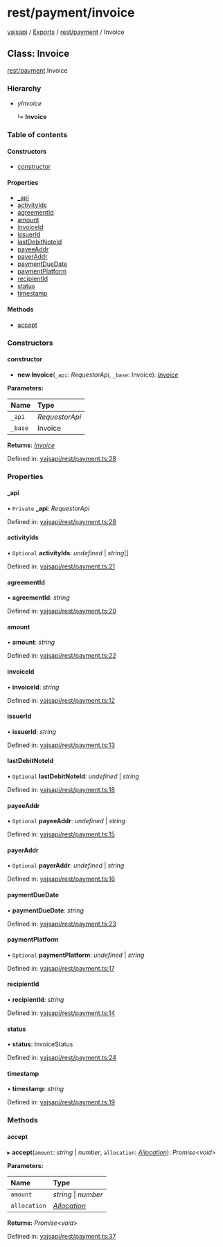 # rest/payment/invoice

[yajsapi](https://github.com/golemfactory/yagna-docs/tree/9699eb3e934dbc2c15063c37bc7a317a2c47fef4/yajsapi/README.md) / [Exports](https://github.com/golemfactory/yagna-docs/tree/9699eb3e934dbc2c15063c37bc7a317a2c47fef4/yajsapi/modules.md) / [rest/payment](../yajsapi-2/rest_payment.md) / Invoice

## Class: Invoice

[rest/payment](../yajsapi-2/rest_payment.md).Invoice

### Hierarchy

* _yInvoice_

  ↳ **Invoice**

### Table of contents

#### Constructors

* [constructor](rest_payment.invoice.md#constructor)

#### Properties

* [\_api](rest_payment.invoice.md#_api)
* [activityIds](rest_payment.invoice.md#activityids)
* [agreementId](rest_payment.invoice.md#agreementid)
* [amount](rest_payment.invoice.md#amount)
* [invoiceId](rest_payment.invoice.md#invoiceid)
* [issuerId](rest_payment.invoice.md#issuerid)
* [lastDebitNoteId](rest_payment.invoice.md#lastdebitnoteid)
* [payeeAddr](rest_payment.invoice.md#payeeaddr)
* [payerAddr](rest_payment.invoice.md#payeraddr)
* [paymentDueDate](rest_payment.invoice.md#paymentduedate)
* [paymentPlatform](rest_payment.invoice.md#paymentplatform)
* [recipientId](rest_payment.invoice.md#recipientid)
* [status](rest_payment.invoice.md#status)
* [timestamp](rest_payment.invoice.md#timestamp)

#### Methods

* [accept](rest_payment.invoice.md#accept)

### Constructors

#### constructor

+ **new Invoice**\(`_api`: _RequestorApi_, `_base`: Invoice\): [_Invoice_](rest_payment.invoice.md)

**Parameters:**

| Name | Type |
| :--- | :--- |
| `_api` | _RequestorApi_ |
| `_base` | Invoice |

**Returns:** [_Invoice_](rest_payment.invoice.md)

Defined in: [yajsapi/rest/payment.ts:28](https://github.com/golemfactory/yajsapi/blob/0a8d8c8/yajsapi/rest/payment.ts#L28)

### Properties

#### \_api

• `Private` **\_api**: _RequestorApi_

Defined in: [yajsapi/rest/payment.ts:28](https://github.com/golemfactory/yajsapi/blob/0a8d8c8/yajsapi/rest/payment.ts#L28)

#### activityIds

• `Optional` **activityIds**: _undefined_ \| _string_\[\]

Defined in: [yajsapi/rest/payment.ts:21](https://github.com/golemfactory/yajsapi/blob/0a8d8c8/yajsapi/rest/payment.ts#L21)

#### agreementId

• **agreementId**: _string_

Defined in: [yajsapi/rest/payment.ts:20](https://github.com/golemfactory/yajsapi/blob/0a8d8c8/yajsapi/rest/payment.ts#L20)

#### amount

• **amount**: _string_

Defined in: [yajsapi/rest/payment.ts:22](https://github.com/golemfactory/yajsapi/blob/0a8d8c8/yajsapi/rest/payment.ts#L22)

#### invoiceId

• **invoiceId**: _string_

Defined in: [yajsapi/rest/payment.ts:12](https://github.com/golemfactory/yajsapi/blob/0a8d8c8/yajsapi/rest/payment.ts#L12)

#### issuerId

• **issuerId**: _string_

Defined in: [yajsapi/rest/payment.ts:13](https://github.com/golemfactory/yajsapi/blob/0a8d8c8/yajsapi/rest/payment.ts#L13)

#### lastDebitNoteId

• `Optional` **lastDebitNoteId**: _undefined_ \| _string_

Defined in: [yajsapi/rest/payment.ts:18](https://github.com/golemfactory/yajsapi/blob/0a8d8c8/yajsapi/rest/payment.ts#L18)

#### payeeAddr

• `Optional` **payeeAddr**: _undefined_ \| _string_

Defined in: [yajsapi/rest/payment.ts:15](https://github.com/golemfactory/yajsapi/blob/0a8d8c8/yajsapi/rest/payment.ts#L15)

#### payerAddr

• `Optional` **payerAddr**: _undefined_ \| _string_

Defined in: [yajsapi/rest/payment.ts:16](https://github.com/golemfactory/yajsapi/blob/0a8d8c8/yajsapi/rest/payment.ts#L16)

#### paymentDueDate

• **paymentDueDate**: _string_

Defined in: [yajsapi/rest/payment.ts:23](https://github.com/golemfactory/yajsapi/blob/0a8d8c8/yajsapi/rest/payment.ts#L23)

#### paymentPlatform

• `Optional` **paymentPlatform**: _undefined_ \| _string_

Defined in: [yajsapi/rest/payment.ts:17](https://github.com/golemfactory/yajsapi/blob/0a8d8c8/yajsapi/rest/payment.ts#L17)

#### recipientId

• **recipientId**: _string_

Defined in: [yajsapi/rest/payment.ts:14](https://github.com/golemfactory/yajsapi/blob/0a8d8c8/yajsapi/rest/payment.ts#L14)

#### status

• **status**: InvoiceStatus

Defined in: [yajsapi/rest/payment.ts:24](https://github.com/golemfactory/yajsapi/blob/0a8d8c8/yajsapi/rest/payment.ts#L24)

#### timestamp

• **timestamp**: _string_

Defined in: [yajsapi/rest/payment.ts:19](https://github.com/golemfactory/yajsapi/blob/0a8d8c8/yajsapi/rest/payment.ts#L19)

### Methods

#### accept

▸ **accept**\(`amount`: _string_ \| _number_, `allocation`: [_Allocation_](rest_payment.allocation.md)\): _Promise_&lt;_void_&gt;

**Parameters:**

| Name | Type |
| :--- | :--- |
| `amount` | _string_ \| _number_ |
| `allocation` | [_Allocation_](rest_payment.allocation.md) |

**Returns:** _Promise_&lt;_void_&gt;

Defined in: [yajsapi/rest/payment.ts:37](https://github.com/golemfactory/yajsapi/blob/0a8d8c8/yajsapi/rest/payment.ts#L37)

